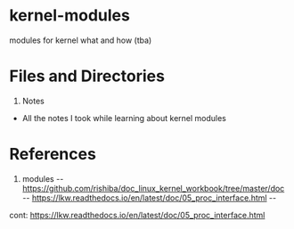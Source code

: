 # kernel-modules
modules for kernel what and how (tba)

# Files and Directories
1. Notes
-  All the notes I took while learning about kernel modules 

# References
1. modules 
-- https://github.com/rishiba/doc_linux_kernel_workbook/tree/master/doc
-- https://lkw.readthedocs.io/en/latest/doc/05_proc_interface.html
-- 

cont: https://lkw.readthedocs.io/en/latest/doc/05_proc_interface.html
